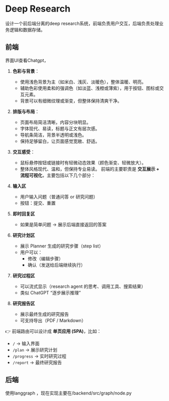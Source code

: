 # Deep Research 
设计一个前后端分离的deep research系统，前端负责用户交互，后端负责处理业务逻辑和数据存储。
## 前端
界面UI查看Chatgpt，
1. **色彩与背景**：
   - 使用浅色背景为主（如米白、浅灰、淡暖色），整体温暖、明亮。
   - 辅助色彩使用柔和的强调色（如淡蓝、浅橙或薄紫），用于按钮、图标或交互元素。
   - 背景可以有细微纹理或渐变，但整体保持清爽干净。

2. **排版与布局**：
   - 页面布局简洁清晰，内容分块明显。
   - 字体现代、易读，标题与正文有层次感。
   - 导航条简洁，背景半透明或浅色。
   - 保持足够留白，让页面感觉宽敞、舒适。

3. **交互感受**：
   - 鼠标悬停按钮或链接时有轻微动态效果（颜色渐变、轻微放大）。
   - 整体风格现代、温和，但保持专业易读。
前端的主要职责是 **交互展示 + 流程可视化**，主要包括以下几个部分：

1. **输入区**
	- 用户输入问题（普通问答 or 研究问题）
	- 按钮：提交、重置
2. **即时回复区**
	- 如果是简单问题 → 展示后端直接返回的答案
3. **研究计划区**
	- 展示 Planner 生成的研究步骤（step list）
	- 用户可以：
		- 修改（编辑步骤）
		- 确认（发送给后端继续执行）
4. **研究过程区**
	- 可以流式显示（research agent 的思考、调用工具、搜索结果）
	- 类似 ChatGPT “逐步展示推理”
5. **研究报告区**
	- 展示最终生成的研究报告
	- 可支持导出（PDF / Markdown）

👉 前端路由可以设计成 **单页应用 (SPA)**，比如：

- `/` → 输入界面
- `/plan` → 展示研究计划
- `/progress` → 实时研究过程
- `/report` → 最终研究报告

## 后端
使用langgraph ，现在实现主要在/backend/src/graph/node.py